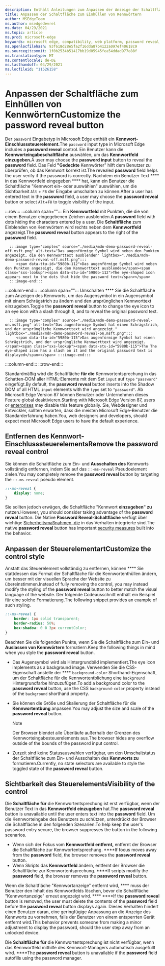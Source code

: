 ```yaml
---
description: Enthält Anleitungen zum Anpassen der Anzeige der Schaltfläche für die Kennwortanzeige
title: Anpassen der Schaltfläche zum Einhüllen von Kennwörtern
author: MSEdgeTeam
ms.author: msedgedevrel
ms.date: 04/29/2021
ms.topic: article
ms.prod: microsoft-edge
keywords: microsoft edge, compatibility, web platform, password reveal, eye icon
ms.openlocfilehash: 93f618d28e5fa2f16dda87b4122a097ef40618c9
ms.sourcegitcommit: 1f0b2534b51417bb19d05945fea54ddad977e88f
ms.translationtype: MT
ms.contentlocale: de-DE
ms.lasthandoff: 04/29/2021
ms.locfileid: "11526158"
---
```

# <a name="customize-the-password-reveal-button"></a><span data-ttu-id="5980b-104">Anpassen der Schaltfläche zum Einhüllen von Kennwörtern</span><span class="sxs-lookup"><span data-stu-id="5980b-104">Customize the password reveal button</span></span>  

<span data-ttu-id="5980b-105">Der `password` Eingabetyp in Microsoft Edge enthält ein **Kennwort-Einschlusssteuerelement.**</span><span class="sxs-lookup"><span data-stu-id="5980b-105">The `password` input type in Microsoft Edge includes a **password reveal** control.</span></span>  <span data-ttu-id="5980b-106">Ein Benutzer kann die **Kennworteingabeschaltfläche** auswählen, um das **Kennwortfeld einzugeben.**</span><span class="sxs-lookup"><span data-stu-id="5980b-106">A user may choose the **password input** button to reveal the **password** field.</span></span>  <span data-ttu-id="5980b-107">Das Feld **"Gedeckte** Kennwörter" hilft dem Benutzer zu überprüfen, ob das Kennwort korrekt ist.</span><span class="sxs-lookup"><span data-stu-id="5980b-107">The revealed **password** field helps the user verify if the password is correctly.</span></span>  <span data-ttu-id="5980b-108">Nachdem ein Benutzer Text \*\*\*\* in das Kennwortfeld eingegeben \*\*\*\* hat, kann ein Benutzer die Schaltfläche "Kennwort ein- oder auswählen" auswählen, um die Sichtbarkeit `Alt` + `F8` der Eingabe umschalten zu können.</span><span class="sxs-lookup"><span data-stu-id="5980b-108">After a user has entered text in the **password** field, a user may choose the **password reveal** button or select `Alt`+`F8` to toggle visibility of the input.</span></span>  

:::row:::
   :::column span="":::
      <span data-ttu-id="5980b-109">Ein **Kennwortfeld** mit Punkten, die die von einem Benutzer eingegebenen Zeichen ausblenden.</span><span class="sxs-lookup"><span data-stu-id="5980b-109">A **password** field with dots hiding the characters entered by a user.</span></span>  <span data-ttu-id="5980b-110">Die **Schaltfläche** zum Einblenden von Kennwörtern wird rechts neben dem **Kennwortfeld** angezeigt.</span><span class="sxs-lookup"><span data-stu-id="5980b-110">The **password reveal** button appears to the right of the **password** field.</span></span>
      
      :::image type="complex" source="./media/mdn-demo-password-reveal-off.msft.png" alt-text="Das augenförmige Symbol wird neben den Punkten angezeigt, die den Kennworttext ausblenden" lightbox="./media/mdn-demo-password-reveal-off.msft.png":::
         <span data-ttu-id="5980b-112">Das augenförmige Symbol wird neben den Punkten angezeigt, die den Kennworttext ausblenden</span><span class="sxs-lookup"><span data-stu-id="5980b-112">The eye-shaped icon appears next to the dots that hide the password text</span></span>  
      :::image-end:::  
   :::column-end:::
   :::column span="":::
      <span data-ttu-id="5980b-113">Umschalten \*\*\*\* Sie die Schaltfläche zum Anzeigen des Kennworts, um das Augensymbol in ein Augensymbol mit einem Schrägstrich zu ändern und den ursprünglichen Kennworttext einzugeben.</span><span class="sxs-lookup"><span data-stu-id="5980b-113">Toggle the **password reveal** button to change the eye icon to an eye icon with a slash through it, and to reveal the original password text.</span></span>  
      
      :::image type="complex" source="./media/mdn-demo-password-reveal-on.msft.png" alt-text="Das augenförmige Symbol hat einen Schrägstrich, und der ursprüngliche Kennworttext wird angezeigt." lightbox="./media/mdn-demo-password-reveal-on.msft.png":::
         <span data-ttu-id="5980b-115">Das augenförmige Symbol hat einen Schrägstrich, und der ursprüngliche Kennworttext wird angezeigt.</span><span class="sxs-lookup"><span data-stu-id="5980b-115">The The eye-shaped icon has a slash on it and the original password text is displayed</span></span> :::image-end:::  
   :::column-end:::
:::row-end:::  

<span data-ttu-id="5980b-116">Standardmäßig wird die Schaltfläche **für die** Kennwortentsprechung in das Schatten-DOM aller HTML-Elemente mit dem Set `input` auf `type` `"password"` eingefügt.</span><span class="sxs-lookup"><span data-stu-id="5980b-116">By default, the **password reveal** button inserts into the Shadow DOM of all HTML `input` elements with the `type` set to `"password"`.</span></span>  <span data-ttu-id="5980b-117">Ab Microsoft Edge Version 87 [][DeployedgeMicrosoftEdgePoliciesPasswordrevealenabled] können Benutzer oder Unternehmen dieses Feature global deaktivieren.</span><span class="sxs-lookup"><span data-stu-id="5980b-117">Starting with Microsoft Edge Version 87, users or [enterprises][DeployedgeMicrosoftEdgePoliciesPasswordrevealenabled] may disable this feature globally.</span></span>  <span data-ttu-id="5980b-118">Sie, Webdesigner und Entwickler, sollten erwarten, dass die meisten Microsoft Edge-Benutzer die Standarderfahrung haben.</span><span class="sxs-lookup"><span data-stu-id="5980b-118">You, web designers and developers, should expect most Microsoft Edge users to have the default experience.</span></span>  

## <a name="remove-the-password-reveal-control"></a><span data-ttu-id="5980b-119">Entfernen des Kennwort-Einschlusssteuerelements</span><span class="sxs-lookup"><span data-stu-id="5980b-119">Remove the password reveal control</span></span>  

<span data-ttu-id="5980b-120">Sie können die Schaltfläche zum Ein- und **Ausschalten des** Kennworts vollständig entfernen, indem Sie auf das `::-ms-reveal` Pseudoelement zielen.</span><span class="sxs-lookup"><span data-stu-id="5980b-120">You may completely remove the **password reveal** button by targeting the `::-ms-reveal` pseudo element.</span></span>  

```css
::-ms-reveal {
    display: none;
}
```  

<span data-ttu-id="5980b-121">Sie sollten jedoch erwägen, die Schaltfläche "Kennwort **einzugeben" zu** nutzen.</span><span class="sxs-lookup"><span data-stu-id="5980b-121">However, you should consider taking advantage of the **password reveal** button.</span></span>  <span data-ttu-id="5980b-122">Die Native **Password Reveal-Schaltfläche** verfügt über wichtige [Sicherheitsmaßnahmen, die](#visibility-of-the-control) in das Verhalten integrierte sind.</span><span class="sxs-lookup"><span data-stu-id="5980b-122">The native **password reveal** button has important [security measures](#visibility-of-the-control) built into the behavior.</span></span>  

## <a name="customize-the-control-style"></a><span data-ttu-id="5980b-123">Anpassen der Steuerelementart</span><span class="sxs-lookup"><span data-stu-id="5980b-123">Customize the control style</span></span>  

<span data-ttu-id="5980b-124">Anstatt das Steuerelement vollständig zu entfernen, können \*\*\*\* Sie stattdessen das Format der Schaltfläche für die Kennwortenthüllen ändern, um besser mit der visuellen Sprache der Website zu übereinstimmen.</span><span class="sxs-lookup"><span data-stu-id="5980b-124">Instead of fully removing the control, you may instead modify the styling of the **password reveal** button to better match the visual language of the website.</span></span>  <span data-ttu-id="5980b-125">Der folgende Codeausschnitt enthält ein Beispiel für eine solche Formatierung.</span><span class="sxs-lookup"><span data-stu-id="5980b-125">The following snippet provides an example of such styling.</span></span>  

```css
::-ms-reveal {
    border: 1px solid transparent;
    border-radius: 50%;
    box-shadow: 0 0 3px currentColor;
}
```  

<span data-ttu-id="5980b-126">Beachten Sie die folgenden Punkte, wenn Sie die Schaltfläche zum Ein- und **Auslassen von Kennwörtern** formatiern.</span><span class="sxs-lookup"><span data-stu-id="5980b-126">Keep the following things in mind when you style the **password reveal** button.</span></span>  

*   <span data-ttu-id="5980b-127">Das Augensymbol wird als Hintergrundbild implementiert.</span><span class="sxs-lookup"><span data-stu-id="5980b-127">The eye icon implements as a background image.</span></span>  <span data-ttu-id="5980b-128">Verwenden Sie die CSS-Eigenschaft anstelle der \*\*\*\* `background-color` Shorthand-Eigenschaft, um der Schaltfläche für die Kennwortentblichung eine `background` Hintergrundfarbe hinzuzufügen.</span><span class="sxs-lookup"><span data-stu-id="5980b-128">To add a background color to the **password reveal** button, use the CSS `background-color` property instead of the `background` shorthand property.</span></span>  
*   <span data-ttu-id="5980b-129">Sie können die Größe und Skalierung der Schaltfläche für die **Kennwortentbung** anpassen.</span><span class="sxs-lookup"><span data-stu-id="5980b-129">You may adjust the size and scale of the **password reveal** button.</span></span>  
    
    > [!NOTE]
    ><span data-ttu-id="5980b-130">Der Browser blendet alle Überläufe außerhalb der Grenzen des Kennworteingabesteuerelements aus.</span><span class="sxs-lookup"><span data-stu-id="5980b-130">The browser hides any overflow outside of the bounds of the password input control.</span></span>  
    
*   <span data-ttu-id="5980b-131">Zurzeit sind keine Statusauswahlen verfügbar, um den Umschaltstatus der Schaltfläche zum Ein- und Ausschalten des **Kennworts zu** formatieren.</span><span class="sxs-lookup"><span data-stu-id="5980b-131">Currently, no state selectors are available to style the toggled state of the **password reveal** button.</span></span>  
    
## <a name="visibility-of-the-control"></a><span data-ttu-id="5980b-132">Sichtbarkeit des Steuerelements</span><span class="sxs-lookup"><span data-stu-id="5980b-132">Visibility of the control</span></span>  

<span data-ttu-id="5980b-133">Die **Schaltfläche für** die Kennwortentsprechung ist erst verfügbar, wenn der Benutzer Text in das **Kennwortfeld einzugeben** hat.</span><span class="sxs-lookup"><span data-stu-id="5980b-133">The **password reveal** button is unavailable until the user enters text into the **password** field.</span></span>  <span data-ttu-id="5980b-134">Um die Kennworteingabe des Benutzers zu schützen, unterdrückt der Browser die Schaltfläche in den folgenden Szenarien.</span><span class="sxs-lookup"><span data-stu-id="5980b-134">To help keep the user's password entry secure, the browser suppresses the button in the following scenarios.</span></span>

*   <span data-ttu-id="5980b-135">Wenn sich der Fokus vom **Kennwortfeld entfernt,** entfernt der Browser die Schaltfläche zur Kennwortentsprechung. \*\*\*\*</span><span class="sxs-lookup"><span data-stu-id="5980b-135">If focus moves away from the **password** field, the browser removes the **password reveal** button.</span></span>  
*   <span data-ttu-id="5980b-136">Wenn Skripts das **Kennwortfeld** ändern, entfernt der Browser die Schaltfläche zur Kennwortentsprechung. \*\*\*\*</span><span class="sxs-lookup"><span data-stu-id="5980b-136">If scripts modify the **password** field, the browser removes the **password reveal** button.</span></span>  

<span data-ttu-id="5980b-137">Wenn die Schaltfläche "Kennwortanzeige" entfernt wird, \*\*\*\* muss der Benutzer den Inhalt des Kennwortfelds löschen, bevor die Schaltfläche "Kennwortanzeige" erneut angezeigt wird. \*\*\*\* \*\*\*\*</span><span class="sxs-lookup"><span data-stu-id="5980b-137">If the **password reveal** button is removed, the user must delete the contents of the **password** field before the **password reveal** button displays again.</span></span> <span data-ttu-id="5980b-138">Dieses Verhalten hindert einen Benutzer daran, eine geringfügige Anpassung an die Anzeige des Kennworts zu vornehmen, falls der Benutzer von einem entsperrten Gerät entfernt wird.</span><span class="sxs-lookup"><span data-stu-id="5980b-138">This behavior prevents someone from making a minor adjustment to display the password, should the user step away from an unlocked device.</span></span>
    
<span data-ttu-id="5980b-139">Die **Schaltfläche für** die Kennwortentsprechung ist nicht verfügbar, wenn das Kennwortfeld mithilfe des Kennwort-Managers automatisch ausgefüllt wird. \*\*\*\*</span><span class="sxs-lookup"><span data-stu-id="5980b-139">The **password reveal** button is unavailable if the **password** field autofills using the password manager.</span></span>  

<!-- links -->  

[DeployedgeMicrosoftEdgePoliciesPasswordrevealenabled]: /deployedge/microsoft-edge-policies#passwordrevealenabled "PasswordRevealEnabled – Microsoft Edge – Richtlinien | Microsoft Docs"  
